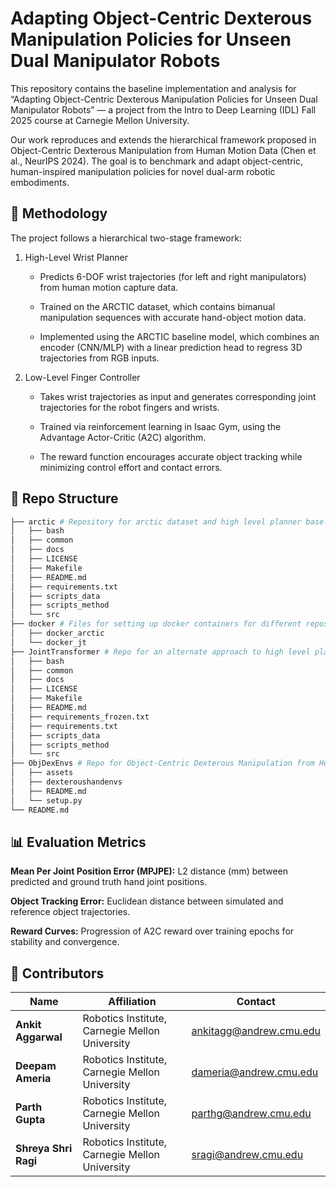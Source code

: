 # Adapting Object-Centric Dexterous Manipulation Policies for Unseen Dual Manipulator Robots

This repository contains the baseline implementation and analysis for “Adapting Object-Centric Dexterous Manipulation Policies for Unseen Dual Manipulator Robots” — a project from the Intro to Deep Learning (IDL) Fall 2025 course at Carnegie Mellon University.

Our work reproduces and extends the hierarchical framework proposed in Object-Centric Dexterous Manipulation from Human Motion Data (Chen et al., NeurIPS 2024). The goal is to benchmark and adapt object-centric, human-inspired manipulation policies for novel dual-arm robotic embodiments.

## 🚀 Methodology

The project follows a hierarchical two-stage framework:

1. High-Level Wrist Planner

    - Predicts 6-DOF wrist trajectories (for left and right manipulators) from human motion capture data.

    - Trained on the ARCTIC dataset, which contains bimanual manipulation sequences with accurate hand-object motion data.

    - Implemented using the ARCTIC baseline model, which combines an encoder (CNN/MLP) with a linear prediction head to regress 3D trajectories from RGB inputs.

2. Low-Level Finger Controller

    - Takes wrist trajectories as input and generates corresponding joint trajectories for the robot fingers and wrists.

    - Trained via reinforcement learning in Isaac Gym, using the Advantage Actor-Critic (A2C) algorithm.

    - The reward function encourages accurate object tracking while minimizing control effort and contact errors.


## 🧩 Repo Structure
```bash
├── arctic # Repository for arctic dataset and high level planner baselines
│   ├── bash
│   ├── common
│   ├── docs
│   ├── LICENSE
│   ├── Makefile
│   ├── README.md
│   ├── requirements.txt
│   ├── scripts_data
│   ├── scripts_method
│   └── src
├── docker # Files for setting up docker containers for different repositories
│   ├── docker_arctic
│   └── docker_jt
├── JointTransformer # Repo for an alternate approach to high level planner
│   ├── bash
│   ├── common
│   ├── docs
│   ├── LICENSE
│   ├── Makefile
│   ├── README.md
│   ├── requirements_frozen.txt
│   ├── requirements.txt
│   ├── scripts_data
│   ├── scripts_method
│   └── src
├── ObjDexEnvs # Repo for Object-Centric Dexterous Manipulation from Human Motion Data
│   ├── assets
│   ├── dexteroushandenvs
│   ├── README.md
│   └── setup.py
└── README.md
```

## 📊 Evaluation Metrics

**Mean Per Joint Position Error (MPJPE):**
L2 distance (mm) between predicted and ground truth hand joint positions.

**Object Tracking Error:**
Euclidean distance between simulated and reference object trajectories.

**Reward Curves:**
Progression of A2C reward over training epochs for stability and convergence.

## 👥 Contributors

| Name | Affiliation | Contact |
|------|--------------|----------|
| **Ankit Aggarwal** | Robotics Institute, Carnegie Mellon University | ankitagg@andrew.cmu.edu |
| **Deepam Ameria** | Robotics Institute, Carnegie Mellon University | dameria@andrew.cmu.edu |
| **Parth Gupta** | Robotics Institute, Carnegie Mellon University | parthg@andrew.cmu.edu |
| **Shreya Shri Ragi** | Robotics Institute, Carnegie Mellon University | sragi@andrew.cmu.edu |
